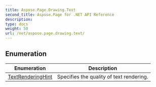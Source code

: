 ```yaml
---
title: Aspose.Page.Drawing.Text
second_title: Aspose.Page for .NET API Reference
description: 
type: docs
weight: 50
url: /net/aspose.page.drawing.text/
---
```



## Enumeration

| Enumeration | Description |
| --- | --- |
| [TextRenderingHint](./textrenderinghint/) | Specifies the quality of text rendering. |


